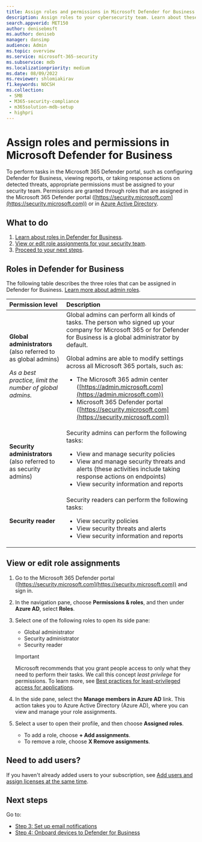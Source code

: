 ```yaml
---
title: Assign roles and permissions in Microsoft Defender for Business
description: Assign roles to your cybersecurity team. Learn about these roles and permissions in Defender for Business.
search.appverid: MET150
author: denisebmsft
ms.author: deniseb
manager: dansimp 
audience: Admin
ms.topic: overview
ms.service: microsoft-365-security
ms.subservice: mdb
ms.localizationpriority: medium
ms.date: 08/09/2022
ms.reviewer: shlomiakirav
f1.keywords: NOCSH 
ms.collection: 
 - SMB
 - M365-security-compliance
 - m365solution-mdb-setup
 - highpri
---
```


# Assign roles and permissions in Microsoft Defender for Business

To perform tasks in the Microsoft 365 Defender portal, such as configuring Defender for Business, viewing reports, or taking response actions on detected threats, appropriate permissions must be assigned to your security team. Permissions are granted through roles that are assigned in the Microsoft 365 Defender portal ([https://security.microsoft.com](https://security.microsoft.com)) or in [Azure Active Directory](/azure/active-directory/roles/manage-roles-portal). 

## What to do

1. [Learn about roles in Defender for Business](#roles-in-defender-for-business).
2. [View or edit role assignments for your security team](#view-or-edit-role-assignments).
3. [Proceed to your next steps](#next-steps).


## Roles in Defender for Business

The following table describes the three roles that can be assigned in Defender for Business. [Learn more about admin roles](../../admin/add-users/about-admin-roles.md).

| Permission level | Description |
|:---|:---|
| **Global administrators** (also referred to as global admins) <p> *As a best practice, limit the number of global admins.* | Global admins can perform all kinds of tasks. The person who signed up your company for Microsoft 365 or for Defender for Business is a global administrator by default. <p> Global admins are able to modify settings across all Microsoft 365 portals, such as: <ul><li>The Microsoft 365 admin center ([https://admin.microsoft.com](https://admin.microsoft.com))</li><li>Microsoft 365 Defender portal ([https://security.microsoft.com](https://security.microsoft.com))</li></ul> |
| **Security administrators** (also referred to as security admins) | Security admins can perform the following tasks: <ul><li>View and manage security policies</li><li>View and manage security threats and alerts (these activities include taking response actions on endpoints)</li><li>View security information and reports</li></ul> |
| **Security reader** | Security readers can perform the following tasks:<ul><li>View security policies</li><li>View security threats and alerts</li><li>View security information and reports</li></ul>  |


## View or edit role assignments

1. Go to the Microsoft 365 Defender portal ([https://security.microsoft.com](https://security.microsoft.com)) and sign in.

2. In the navigation pane, choose **Permissions & roles**, and then under **Azure AD**, select **Roles**.

3. Select one of the following roles to open its side pane:

   - Global administrator
   - Security administrator
   - Security reader

   > [!IMPORTANT]
   > Microsoft recommends that you grant people access to only what they need to perform their tasks. We call this concept *least privilege* for permissions. To learn more, see [Best practices for least-privileged access for applications](/azure/active-directory/develop/secure-least-privileged-access). 

4. In the side pane, select the **Manage members in Azure AD** link. This action takes you to Azure Active Directory (Azure AD), where you can view and manage your role assignments.

5. Select a user to open their profile, and then choose **Assigned roles**.

   - To add a role, choose **+ Add assignments**.
   - To remove a role, choose **X Remove assignments**. 

## Need to add users?

If you haven't already added users to your subscription, see [Add users and assign licenses at the same time](mdb-add-users.md).

## Next steps

Go to:

- [Step 3: Set up email notifications](mdb-email-notifications.md)
- [Step 4: Onboard devices to Defender for Business](mdb-onboard-devices.md)
